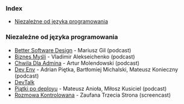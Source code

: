 ### Index

* [Niezależne od języka programowania](#niezale%C5%BCne-od-j%C4%99zyka-programowania)


### Niezależne od języka programowania

* [Better Software Design](https://bettersoftwaredesign.pl) - Mariusz Gil (podcast)
* [Biznes Myśli](https://www.youtube.com/playlist?list=PLYQwwHlHNdgjSEgrmGv0fbHuxd5p7f5qA) - Vladimir Alekseichenko (podcast)
* [Chwila Dla Admina](https://www.youtube.com/playlist?list=PLdHokABybL4nu6h5C3ig4XSG2Ni6XeED0) - Artur Molendowski (podcast)
* [Dev Env](https://devenv.pl/podcast) - Adrian Piętka, Bartłomiej Michalski, Mateusz Konieczny (podcast)
* [DevTalk](https://devstyle.pl/category/podcast)
* [Piątki po deployu](https://piatkipodeployu.pl) - Mateusz Anioła, Miłosz Kusiciel (podcast)
* [Rozmowa Kontrolowana](https://www.youtube.com/playlist?list=PLTKLAGr6FHxOcW4NRX3BCkU7Zml92WU1u) - Zaufana Trzecia Strona (screencast)

